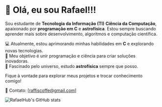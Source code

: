 # 👋 Olá, eu sou Rafael!!!

Sou estudante de **Tecnologia da Informação (TI)** **Ciência da Computação**, apaixonado por **programação em C** e **astrofísica**. Estou sempre buscando aprender mais sobre desenvolvimento, algoritmos e computação científica.

💻 Atualmente, estou aprimorando minhas habilidades em **C** e explorando novas tecnologias.  
🚀 Meu objetivo é unir programação e ciência para criar soluções inovadoras.  
🌌 Fascinado pelo universo, estudo **astrofísica** sempre que posso.

Fique à vontade para explorar meus projetos e trocar conhecimento comigo!

📧 Contato: [raffiscoffe@gmail.com]  


![RafaelHub's GitHub stats](https://github-readme-stats.vercel.app/api?username=RafaelHub&show_icons=true&theme=dark)

